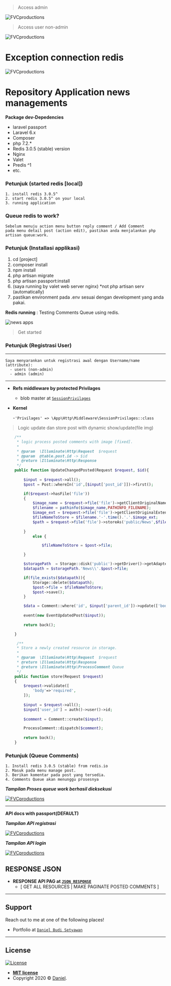 > Access admin

<img src="public/img-apps/projects.png" title="FVCproductions" alt="FVCproductions">

> Access user non-admin

 <img src="public/img-apps/user-access.png" title="FVCproductions" alt="FVCproductions">

# Exception connection redis

 <img src="public/img-apps/exception-redis-server.png" title="FVCproductions" alt="FVCproductions">

# Repository Application news managements

**Package dev-Depedencies**

- laravel passport
- Laravel 6.x
- Composer
- php 7.2.*
- Redis 3.0.5 (stable) version
- Nginx
- Valet
- Predis ^1
- etc.

### Petunjuk (started redis [local])

    1. install redis 3.0.5^
    2. start redis 3.0.5^ on your local
    3. running application

### Queue redis to work?

    Sebelum menuju action menu button reply comment / Add Comment
    pada menu detail post (action edit), pastikan anda menjalankan php artisan queue:work.


### Petunjuk (Installasi applikasi)

   1. cd [project]
   2. composer install
   2. npm install
   3. php artisan migrate
   4. php artisan passport:install
   5. (saya running by valet web server nginx) *not php artisan serv (automatically)
   6. pastikan environment pada .env sesuai dengan development yang anda pakai.

**Redis running** : Testing Comments Queue using redis.

![news apps](public/img-apps/vKGPbbhUIw.gif)

> Get started 

### Petunjuk (Registrasi User)
---
    Saya menyarankan untuk registrasi awal dengan Username/name (attribute):
      - users (non-admin)
      - admin (admin)
---
- **Refs middleware by protected Privilages**
    - blob master at <a href="https://github.com/DBSetyawan/news-management-application/blob/master/app/Http/Middleware/SessionPrivilages.php" target="_blank">`SessionPrivilages`</a>
- **Kernel**
    
    -`'Privilages' => \App\Http\Middleware\SessionPrivilages::class`

> Logic update dan store post with dynamic show/update(file img) 

```php
    /**
     * logic process posted comments with image [fixed].
     *
     * @param  \Illuminate\Http\Request  $request
     * @param  @table.post.id -> $id
     * @return \Illuminate\Http\Response
     */
    public function UpdateChangedPosted(Request $request, $id){
        
        $input = $request->all();
        $post = Post::whereIn('id',[$input['post_id']])->first();

        if($request->hasFile('file'))
        {
            $image_name = $request->file('file')->getClientOriginalName();
            $filename = pathinfo($image_name,PATHINFO_FILENAME);
            $image_ext = $request->file('file')->getClientOriginalExtension();
            $fileNameToStore = $filename.'-'.time().'.'.$image_ext;
            $path = $request->file('file')->storeAs('public/News',$fileNameToStore);
           
        }  
            else {

                $fileNameToStore = $post->file;

        }

        $storagePath  = Storage::disk('public')->getDriver()->getAdapter()->getPathPrefix();
        $datapath = $storagePath.'News\\'.$post->file;

        if(file_exists($datapath)){
            Storage::delete($datapath);
            $post->file = $fileNameToStore;
            $post->save();
        }

        $data = Comment::where('id', $input['parent_id'])->update(['body' => implode('', $input['body'])]);
   
        event(new EventUpdatedPost($input));
                
        return back();

    }

     /**
     * Store a newly created resource in storage.
     *
     * @param  \Illuminate\Http\Request  $request
     * @return \Illuminate\Http\Response
     * @return \Illuminate\Http\ProcessComment Queue
     */
    public function store(Request $request)
    {
    	$request->validate([
            'body'=>'required',
        ]);
   
        $input = $request->all();
        $input['user_id'] = auth()->user()->id;
    
        $comment = Comment::create($input);

        ProcessComment::dispatch($comment);
            
        return back();
    }
```

### Petunjuk (Queue Comments)

    1. Install redis 3.0.5 (stable) from redis.io
    2. Masuk pada menu manage post.
    3. Berikan komentar pada post yang tersedia. 
    4. Comments Queue akan menunggu prosesnya 

***Tampilan Proses queue work berhasil dieksekusi***

[![FVCproductions](public/img-apps/queue-work.png)]() 

---
 
 **API docs with passport(DEFAULT)**

***Tampilan API registrasi***

[![FVCproductions](public/img-apps/api-register.png)]() 

***Tampilan API login***

[![FVCproductions](public/img-apps/api-login.png)]()

## RESPONSE JSON

- **RESPONSE API PAG at <a href="https://github.com/DBSetyawan/news-management-application/tree/a1fc5db66999665c1806e030cdf071ccf79208e2/public/json_response" target="_blank">`JSON RESPONSE`</a>**
    - [ GET ALL RESOURCES | MAKE PAGINATE POSTED COMMENTS ]
---

## Support

Reach out to me at one of the following places!

- Portfolio at <a href="https://dbsetyawan.github.io/portfolio" target="_blank">`Daniel Budi Setyawan`</a>
---

## License

[![License](https://img.shields.io/:license-mit-blue.svg?style=flat-square)](http://badges.mit-license.org)

- **[MIT license](http://opensource.org/licenses/mit-license.php)**
- Copyright 2020 © <a href="https://dbsetyawan.github.io/portfolio" target="_blank">Daniel</a>.